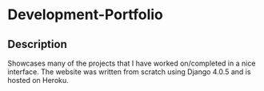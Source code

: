 # Development-Portfolio

## Description

Showcases many of the projects that I have worked on/completed in a nice interface. The website was written from scratch using Django 4.0.5 and is hosted on Heroku.
